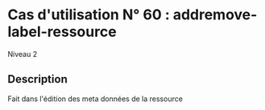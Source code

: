 
# Cas d'utilisation N° 60 :  addremove-label-ressource

Niveau 2

##	Description

Fait dans l'édition des meta données de la ressource
